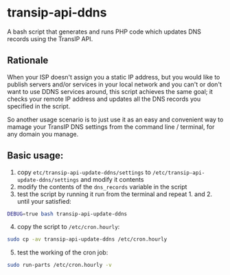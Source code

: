 # transip-api-ddns

A bash script that generates and runs PHP code which updates DNS
records using the TransIP API.


## Rationale

When your ISP doesn't assign you a static IP address, but you would
like to publish servers and/or services in your local network and you
can't or don't want to use DDNS services around, this script achieves
the same goal; it checks your remote IP address and updates all the
DNS records you specified in the script.

So another usage scenario is to just use it as an easy and convenient
way to mamage your TransIP DNS settings from the command line /
terminal, for any domain you manage.


## Basic usage:

1. copy `etc/transip-api-update-ddns/settings` to
    `/etc/transip-api-update-ddns/settings` and modify it contents
2. modify the contents of the `dns_records` variable in the script
3. test the script by running it run from the terminal
   and repeat 1. and 2. until your satisfied:
```bash
DEBUG=true bash transip-api-update-ddns
```
4. copy the script to `/etc/cron.hourly`:
```bash
sudo cp -av transip-api-update-ddns /etc/cron.hourly
```
5. test the working of the cron job:
```bash
sudo run-parts /etc/cron.hourly -v
```

